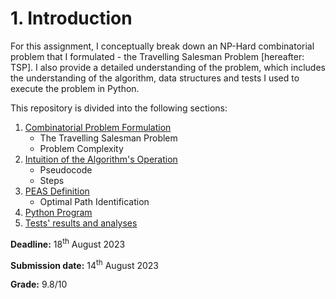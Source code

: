 # 1. Introduction
For this assignment, I conceptually break down an NP-Hard combinatorial problem that I formulated - the Travelling Salesman Problem [hereafter: TSP].  I also provide a detailed understanding of the problem, which includes the understanding of the algorithm, data structures and tests I used to execute the problem in Python.

This repository is divided into the following sections:
1. [Combinatorial Problem Formulation](https://github.com/wafaajaunnoo/AntsInMyCode/blob/main/problem-formulation.md)
    * The Travelling Salesman Problem
    * Problem Complexity
2. [Intuition of the Algorithm's Operation](https://github.com/wafaajaunnoo/AntsInMyCode/blob/main/algorithm.md)
    * Pseudocode
    * Steps
3. [PEAS Definition](https://github.com/wafaajaunnoo/AntsInMyCode/blob/main/peas-def.md)
   * Optimal Path Identification
5. [Python Program](https://github.com/wafaajaunnoo/AntsInMyCode/blob/main/aco.py)
6. [Tests' results and analyses](https://github.com/wafaajaunnoo/AntsInMyCode/tree/main/Tests)
     
**Deadline:** 18<sup>th</sup> August 2023

**Submission date:** 14<sup>th</sup> August 2023

**Grade:** 9.8/10
